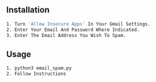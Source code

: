 ## Installation
```bash
1. Turn 'Allow Insecure Apps' In Your Gmail Settings.
2. Enter Your Email And Password Where Indicated.
3. Enter The Email Address You Wish To Spam.
```
## Usage
```bash
1. python3 email_spam.py
2. Follow Instructions
```